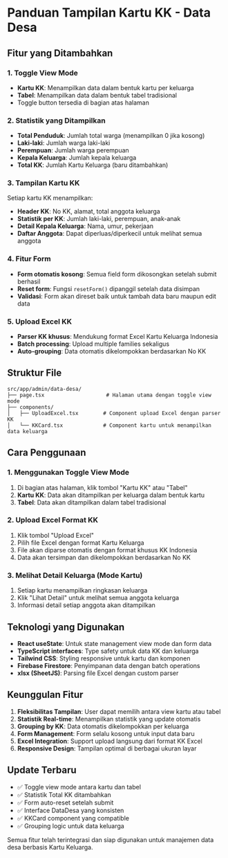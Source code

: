 # Panduan Tampilan Kartu KK - Data Desa

## Fitur yang Ditambahkan

### 1. Toggle View Mode
- **Kartu KK**: Menampilkan data dalam bentuk kartu per keluarga
- **Tabel**: Menampilkan data dalam bentuk tabel tradisional
- Toggle button tersedia di bagian atas halaman

### 2. Statistik yang Ditampilkan
- **Total Penduduk**: Jumlah total warga (menampilkan 0 jika kosong)
- **Laki-laki**: Jumlah warga laki-laki
- **Perempuan**: Jumlah warga perempuan  
- **Kepala Keluarga**: Jumlah kepala keluarga
- **Total KK**: Jumlah Kartu Keluarga (baru ditambahkan)

### 3. Tampilan Kartu KK
Setiap kartu KK menampilkan:
- **Header KK**: No KK, alamat, total anggota keluarga
- **Statistik per KK**: Jumlah laki-laki, perempuan, anak-anak
- **Detail Kepala Keluarga**: Nama, umur, pekerjaan
- **Daftar Anggota**: Dapat diperluas/diperkecil untuk melihat semua anggota

### 4. Fitur Form
- **Form otomatis kosong**: Semua field form dikosongkan setelah submit berhasil
- **Reset form**: Fungsi `resetForm()` dipanggil setelah data disimpan
- **Validasi**: Form akan direset baik untuk tambah data baru maupun edit data

### 5. Upload Excel KK
- **Parser KK khusus**: Mendukung format Excel Kartu Keluarga Indonesia
- **Batch processing**: Upload multiple families sekaligus
- **Auto-grouping**: Data otomatis dikelompokkan berdasarkan No KK

## Struktur File

```
src/app/admin/data-desa/
├── page.tsx                    # Halaman utama dengan toggle view mode
├── components/
│   ├── UploadExcel.tsx        # Component upload Excel dengan parser KK
│   └── KKCard.tsx             # Component kartu untuk menampilkan data keluarga
```

## Cara Penggunaan

### 1. Menggunakan Toggle View Mode
1. Di bagian atas halaman, klik tombol "Kartu KK" atau "Tabel"
2. **Kartu KK**: Data akan ditampilkan per keluarga dalam bentuk kartu
3. **Tabel**: Data akan ditampilkan dalam tabel tradisional

### 2. Upload Excel Format KK
1. Klik tombol "Upload Excel"
2. Pilih file Excel dengan format Kartu Keluarga
3. File akan diparse otomatis dengan format khusus KK Indonesia
4. Data akan tersimpan dan dikelompokkan berdasarkan No KK

### 3. Melihat Detail Keluarga (Mode Kartu)
1. Setiap kartu menampilkan ringkasan keluarga
2. Klik "Lihat Detail" untuk melihat semua anggota keluarga
3. Informasi detail setiap anggota akan ditampilkan

## Teknologi yang Digunakan

- **React useState**: Untuk state management view mode dan form data
- **TypeScript interfaces**: Type safety untuk data KK dan keluarga
- **Tailwind CSS**: Styling responsive untuk kartu dan komponen
- **Firebase Firestore**: Penyimpanan data dengan batch operations
- **xlsx (SheetJS)**: Parsing file Excel dengan custom parser

## Keunggulan Fitur

1. **Fleksibilitas Tampilan**: User dapat memilih antara view kartu atau tabel
2. **Statistik Real-time**: Menampilkan statistik yang update otomatis
3. **Grouping by KK**: Data otomatis dikelompokkan per keluarga
4. **Form Management**: Form selalu kosong untuk input data baru
5. **Excel Integration**: Support upload langsung dari format KK Excel
6. **Responsive Design**: Tampilan optimal di berbagai ukuran layar

## Update Terbaru

- ✅ Toggle view mode antara kartu dan tabel
- ✅ Statistik Total KK ditambahkan
- ✅ Form auto-reset setelah submit
- ✅ Interface DataDesa yang konsisten
- ✅ KKCard component yang compatible
- ✅ Grouping logic untuk data keluarga

Semua fitur telah terintegrasi dan siap digunakan untuk manajemen data desa berbasis Kartu Keluarga.